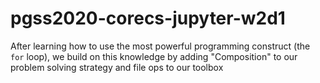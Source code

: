 # pgss2020-corecs-jupyter-w2d1
After learning how to use the most powerful programming construct (the `for` loop), we build on this knowledge by adding "Composition" to our problem solving strategy and file ops to our toolbox
